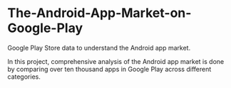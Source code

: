 # The-Android-App-Market-on-Google-Play
Google Play Store data to understand the Android app market.

 In this project, comprehensive analysis of the Android app market is done by comparing over ten thousand apps in Google Play across different categories.
